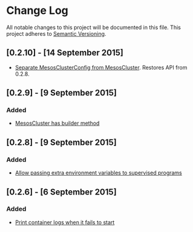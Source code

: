 # Change Log
All notable changes to this project will be documented in this file.
This project adheres to [Semantic Versioning](http://semver.org/).

## [0.2.10] - [14 September 2015]

- [Separate MesosClusterConfig from MesosCluster](https://github.com/ContainerSolutions/minimesos/pull/65).
  Restores API from 0.2.8.

## [0.2.9] - [9 September 2015]

### Added

- [MesosCluster has builder method](https://github.com/ContainerSolutions/minimesos/pull/62)

## [0.2.8] - [9 September 2015]

### Added

- [Allow passing extra environment variables to supervised programs](https://github.com/ContainerSolutions/minimesos/pull/61)

## [0.2.6] - [6 September 2015]

### Added

- [Print container logs when it fails to start](https://github.com/ContainerSolutions/minimesos/pull/54) 
